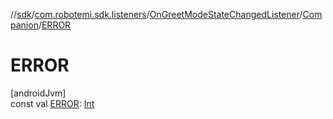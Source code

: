 //[sdk](../../../../index.md)/[com.robotemi.sdk.listeners](../../index.md)/[OnGreetModeStateChangedListener](../index.md)/[Companion](index.md)/[ERROR](-e-r-r-o-r.md)

# ERROR

[androidJvm]\
const val [ERROR](-e-r-r-o-r.md): [Int](https://kotlinlang.org/api/latest/jvm/stdlib/kotlin/-int/index.html)
